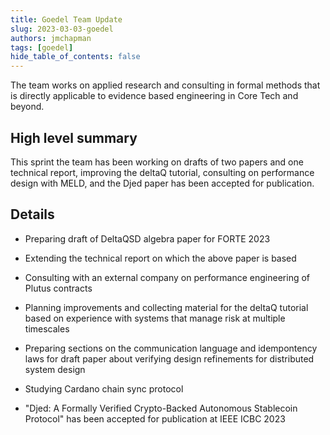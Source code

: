 ```yaml
---
title: Goedel Team Update
slug: 2023-03-03-goedel
authors: jmchapman
tags: [goedel]
hide_table_of_contents: false
---
```


The team works on applied research and consulting in formal methods
that is directly applicable to evidence based engineering in Core Tech
and beyond.

## High level summary

This sprint the team has been working on drafts of two papers and one
technical report, improving the deltaQ tutorial, consulting on
performance design with MELD, and the Djed paper has been accepted for
publication.

## Details

* Preparing draft of DeltaQSD algebra paper for FORTE 2023

* Extending the technical report on which the above paper is based

* Consulting with an external company on performance engineering of Plutus contracts

* Planning improvements and collecting material for the deltaQ
  tutorial based on experience with systems that manage risk at
  multiple timescales

* Preparing sections on the communication language and idempontency
  laws for draft paper about verifying design refinements for
  distributed system design

* Studying Cardano chain sync protocol

* "Djed: A Formally Verified Crypto-Backed Autonomous Stablecoin
  Protocol" has been accepted for publication at IEEE ICBC 2023
